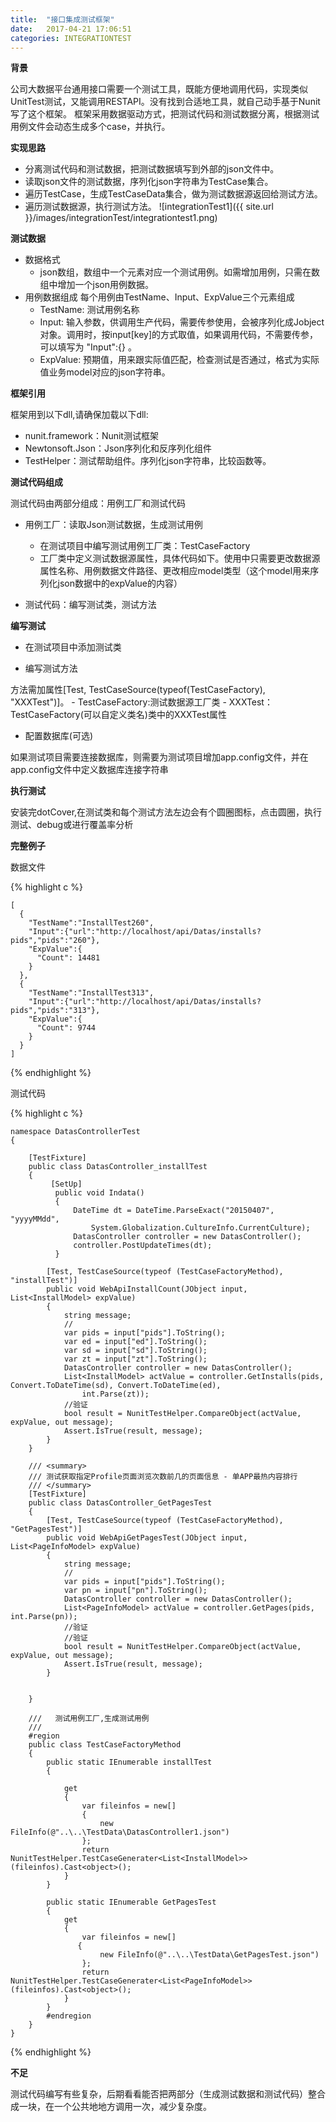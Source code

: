 ```yaml
---
title:  "接口集成测试框架"
date:   2017-04-21 17:06:51
categories: INTEGRATIONTEST
---
```


**背景**

公司大数据平台通用接口需要一个测试工具，既能方便地调用代码，实现类似UnitTest测试，又能调用RESTAPI。没有找到合适地工具，就自己动手基于Nunit写了这个框架。
框架采用数据驱动方式，把测试代码和测试数据分离，根据测试用例文件会动态生成多个case，并执行。

**实现思路**

- 分离测试代码和测试数据，把测试数据填写到外部的json文件中。
- 读取json文件的测试数据，序列化json字符串为TestCase集合。
- 遍历TestCase，生成TestCaseData集合，做为测试数据源返回给测试方法。
- 遍历测试数据源，执行测试方法。
![integrationTest1]({{ site.url }}/images/integrationTest/integrationtest1.png)

**测试数据**

- 数据格式
	- json数组，数组中一个元素对应一个测试用例。如需增加用例，只需在数组中增加一个json用例数据。
- 用例数据组成
	每个用例由TestName、Input、ExpValue三个元素组成
	- TestName: 测试用例名称
	- Input: 输入参数，供调用生产代码，需要传参使用，会被序列化成Jobject对象。调用时，按input[key]的方式取值，如果调用代码，不需要传参，可以填写为 "Input":{} 。
	- ExpValue: 预期值，用来跟实际值匹配，检查测试是否通过，格式为实际值业务model对应的json字符串。

**框架引用**

框架用到以下dll,请确保加载以下dll:
- nunit.framework：Nunit测试框架
- Newtonsoft.Json：Json序列化和反序列化组件
- TestHelper：测试帮助组件。序列化json字符串，比较函数等。

**测试代码组成**

测试代码由两部分组成：用例工厂和测试代码

- 用例工厂：读取Json测试数据，生成测试用例
	- 在测试项目中编写测试用例工厂类：TestCaseFactory
	- 工厂类中定义测试数据源属性，具体代码如下。使用中只需要更改数据源属性名称、用例数据文件路径、更改相应model类型（这个model用来序列化json数据中的expValue的内容）

- 测试代码：编写测试类，测试方法

**编写测试**

- 在测试项目中添加测试类

- 编写测试方法

方法需加属性[Test, TestCaseSource(typeof(TestCaseFactory), "XXXTest")]。
	- TestCaseFactory:测试数据源工厂类
	- XXXTest：TestCaseFactory(可以自定义类名)类中的XXXTest属性

- 配置数据库(可选)

如果测试项目需要连接数据库，则需要为测试项目增加app.config文件，并在app.config文件中定义数据库连接字符串

**执行测试**

安装完dotCover,在测试类和每个测试方法左边会有个圆圈图标，点击圆圈，执行测试、debug或进行覆盖率分析

**完整例子**

数据文件

{% highlight c %}

	[
	  {
	    "TestName":"InstallTest260",
	    "Input":{"url":"http://localhost/api/Datas/installs?pids","pids":"260"},
	    "ExpValue":{
	      "Count": 14481
	    }
	  },
	  {
	    "TestName":"InstallTest313",
	    "Input":{"url":"http://localhost/api/Datas/installs?pids","pids":"313"},
	    "ExpValue":{
	      "Count": 9744
	    }
	  }
	]

{% endhighlight %}

测试代码

{% highlight c %}

	namespace DatasControllerTest
	{

	    [TestFixture]
	    public class DatasController_installTest
	    {
	         [SetUp]
	          public void Indata()
	          {
	              DateTime dt = DateTime.ParseExact("20150407", "yyyyMMdd",
	                  System.Globalization.CultureInfo.CurrentCulture);
	              DatasController controller = new DatasController();
	              controller.PostUpdateTimes(dt);
	          }

	        [Test, TestCaseSource(typeof (TestCaseFactoryMethod), "installTest")]
	        public void WebApiInstallCount(JObject input, List<InstallModel> expValue)
	        {
	            string message;
	            //
	            var pids = input["pids"].ToString();
	            var ed = input["ed"].ToString();
	            var sd = input["sd"].ToString();
	            var zt = input["zt"].ToString();
	            DatasController controller = new DatasController();
	            List<InstallModel> actValue = controller.GetInstalls(pids, Convert.ToDateTime(sd), Convert.ToDateTime(ed),
	                int.Parse(zt));
	            //验证
	            bool result = NunitTestHelper.CompareObject(actValue, expValue, out message);
	            Assert.IsTrue(result, message);
	        }
	    }

	    /// <summary>
	    /// 测试获取指定Profile页面浏览次数前几的页面信息 - 单APP最热内容排行
	    /// </summary>
	    [TestFixture]
	    public class DatasController_GetPagesTest
	    {
	        [Test, TestCaseSource(typeof (TestCaseFactoryMethod), "GetPagesTest")]
	        public void WebApiGetPagesTest(JObject input, List<PageInfoModel> expValue)
	        {
	            string message;
	            //
	            var pids = input["pids"].ToString();
	            var pn = input["pn"].ToString();
	            DatasController controller = new DatasController();
	            List<PageInfoModel> actValue = controller.GetPages(pids, int.Parse(pn));
	            //验证
	            //验证
	            bool result = NunitTestHelper.CompareObject(actValue, expValue, out message);
	            Assert.IsTrue(result, message);
	        }


	    }

	    ///   测试用例工厂,生成测试用例
	    /// 
	    #region
	    public class TestCaseFactoryMethod
	    {
	        public static IEnumerable installTest
	        {

	            get
	            {
	                var fileinfos = new[]
	                {
	                    new FileInfo(@"..\..\TestData\DatasController1.json")
	                };
	                return NunitTestHelper.TestCaseGenerater<List<InstallModel>>(fileinfos).Cast<object>();
	            }
	        }

	        public static IEnumerable GetPagesTest
	        {
	            get
	            {
	                var fileinfos = new[]
	               {
	                    new FileInfo(@"..\..\TestData\GetPagesTest.json")
	                };
	                return NunitTestHelper.TestCaseGenerater<List<PageInfoModel>>(fileinfos).Cast<object>();
	            }
	        }
	        #endregion
	    }
	}

{% endhighlight %}

**不足**

测试代码编写有些复杂，后期看看能否把两部分（生成测试数据和测试代码）整合成一块，在一个公共地地方调用一次，减少复杂度。